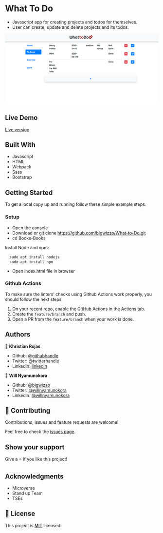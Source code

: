 # What To Do

- Javascript app for creating projects and todos for themselves.
- User can create, update and delete projects and its todos.

![screenshot](src/images/screenshot.png)

## Live Demo

[Live version](https://bigwizzo.github.io/What-to-Do/)

## Built With

- Javascript
- HTML
- Webpack
- Sass
- Bootstrap

## Getting Started

To get a local copy up and running follow these simple example steps.

### Setup

- Open the console
- Download or git clone https://github.com/bigwizzo/What-to-Do.git
- cd Books-Books

Install Node and npm:

```
  sudo apt install nodejs
  sudo apt install npm
```

- Open index.html file in browser

### Github Actions

To make sure the linters' checks using Github Actions work properly, you should follow the next steps:

1. On your recent repo, enable the GitHub Actions in the Actions tab.
2. Create the `feature/branch` and push.
3. Open a PR from the `feature/branch` when your work is done.

## Authors

👤 **Khristian Rojas**

- Github: [@githubhandle](https://github.com/karmaester)
- Twitter: [@twitterhandle](https://twitter.com/karmaendlich)
- Linkedin: [linkedin](https://www.linkedin.com/in/khristian-rojas/)

👤 **Will Nyamunokora**

- Github: [@bigwizzo](https://github.com/bigwizzo)
- Twitter: [@willnyamunokora](https://twitter.com/willnyamunokora)
- Linkedin: [@willnyamunokora](https://linkedin.com/in/willnyamunokora)

## 🤝 Contributing

Contributions, issues and feature requests are welcome!

Feel free to check the [issues page](https://github.com/bigwizzo/What-to-Do/issues).

## Show your support

Give a ⭐️ if you like this project!

## Acknowledgments

- Microverse
- Stand up Team
- TSEs

## 📝 License

This project is [MIT](https://opensource.org/licenses/MIT) licensed.
